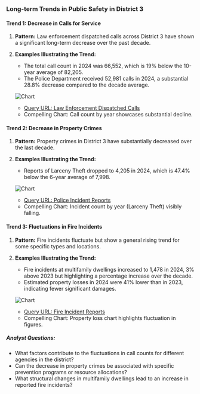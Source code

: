 ### Long-term Trends in Public Safety in District 3

#### Trend 1: Decrease in Calls for Service
1. **Pattern:** Law enforcement dispatched calls across District 3 have shown a significant long-term decrease over the past decade.
2. **Examples Illustrating the Trend:**
   - The total call count in 2024 was 66,552, which is 19% below the 10-year average of 82,205.
   - The Police Department received 52,981 calls in 2024, a substantial 28.8% decrease compared to the decade average.
   
   ![Chart](../static/chart_d08e8b.png)
   - [Query URL: Law Enforcement Dispatched Calls](https://data.sfgov.org/resource/2zdj-bwza.json?$query=SELECT+agency%2C+call_type_final_desc%2C+disposition%2C+priority_final%2C+supervisor_district%2C+police_district%2C+analysis_neighborhood%2C+date_trunc_y%28received_datetime%29+AS+year%2C+COUNT%28%2A%29+AS+call_count+WHERE+received_datetime+%3E%3D%272014-01-01%27+GROUP+BY+agency%2C+call_type_final_desc%2C+disposition%2C+priority_final%2C+supervisor_district%2C+police_district%2C+analysis_neighborhood%2C+year+ORDER+BY+year+LIMIT+5000+OFFSET+535000)
   - Compelling Chart: Call count by year showcases substantial decline.

#### Trend 2: Decrease in Property Crimes
1. **Pattern:** Property crimes in District 3 have substantially decreased over the last decade.
2. **Examples Illustrating the Trend:**
   - Reports of Larceny Theft dropped to 4,205 in 2024, which is 47.4% below the 6-year average of 7,998.
   
   ![Chart](../static/chart_111de9c6.png)
   - [Query URL: Police Incident Reports](https://data.sfgov.org/resource/wg3w-h783.json?$query=SELECT+Incident_Category%2C+Incident_Subcategory%2C+supervisor_district%2C+CASE+WHEN+Incident_Category+IN+%28%27Assault%27%2C+%27Homicide%27%2C+%27Rape%27%2C+%27Robbery%27%2C+%27Human+Trafficking+%28A%29%2C+Commercial+Sex+Acts%27%2C+%27Human+Trafficking%2C+Commercial+Sex+Acts%27%2C+%27Human+Trafficking+%28B%29%2C+Involuntary+Servitude%27%2C+%27Offences+Against+The+Family+And+Children%27%2C+%27Weapons+Carrying+Etc%27%2C+%27Weapons+Offense%27%2C+%27Weapons+Offence%27%29+THEN+%27Violent+Crime%27+WHEN+Incident_Category+IN+%28%27Arson%27%2C+%27Burglary%27%2C+%27Forgery+And+Counterfeiting%27%2C+%27Fraud%27%2C+%27Larceny+Theft%27%2C+%27Motor+Vehicle+Theft%27%2C+%27Motor+Vehicle+Theft%3F%27%2C+%27Stolen+Property%27%2C+%27Vandalism%27%2C+%27Embezzlement%27%2C+%27Recovered+Vehicle%27%2C+%27Vehicle+Impounded%27%2C+%27Vehicle+Misplaced%27%29+THEN+%27Property+Crime%27+WHEN+Incident_Category+IN+%28%27Drug+Offense%27%2C+%27Drug+Violation%27%29+THEN+%27Drug+Crimes%27+ELSE+%27Other+Crimes%27+END+AS+grouped_category%2C+Report_Type_Description%2C+Police_District%2C+date_trunc_y%28Report_Datetime%29+AS+year%2C+COUNT%28%2A%29+AS+incident_count+WHERE+Report_Datetime+%3E%3D%272014-01-01%27+GROUP+BY+supervisor_district%2C+grouped_category%2C+Report_Type_Description%2C+Police_District%2C+Incident_Category%2C+Incident_Subcategory%2C+year+ORDER+BY+year%2C+grouped_category+LIMIT+5000+OFFSET+35000)
   - Compelling Chart: Incident count by year (Larceny Theft) visibly falling.

#### Trend 3: Fluctuations in Fire Incidents
1. **Pattern:** Fire incidents fluctuate but show a general rising trend for some specific types and locations.
2. **Examples Illustrating the Trend:**
   - Fire incidents at multifamily dwellings increased to 1,478 in 2024, 3% above 2023 but highlighting a percentage increase over the decade.
   - Estimated property losses in 2024 were 41% lower than in 2023, indicating fewer significant damages.
   
   ![Chart](../static/chart_82ddbd.png)
   - [Query URL: Fire Incident Reports](https://data.sfgov.org/resource/wr8u-xric.json?$query=SELECT+date_trunc_y%28incident_date%29+AS+year%2C+count%28%2A%29+AS+fire_incident_count%2C+sum%28estimated_property_loss%29+AS+estimated_property_loss_sum%2C+sum%28estimated_contents_loss%29+AS+estimated_contents_loss_sum%2C+sum%28fire_fatalities%29+AS+fire_fatalities_sum%2C+sum%28fire_injuries%29+AS+fire_injuries_sum%2C+sum%28civilian_fatalities%29+AS+civilian_fatalities_sum%2C+sum%28civilian_injuries%29+AS+civilian_injuries_sum%2C+primary_situation%2C+property_use%2C+structure_type%2C+supervisor_district%2C+neighborhood_district+WHERE+incident_date+%3E%3D%272014-01-01%27+GROUP+BY+year%2C+primary_situation%2C+property_use%2C+structure_type%2C+supervisor_district%2C+neighborhood_district+ORDER+BY+year+LIMIT+5000+OFFSET+140000)
   - Compelling Chart: Property loss chart highlights fluctuation in figures.

##### Analyst Questions:
- What factors contribute to the fluctuations in call counts for different agencies in the district?
- Can the decrease in property crimes be associated with specific prevention programs or resource allocations?
- What structural changes in multifamily dwellings lead to an increase in reported fire incidents?